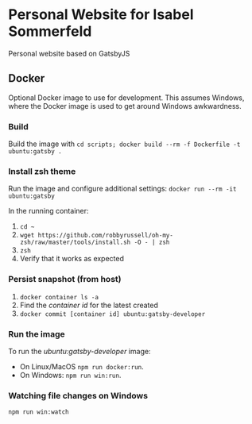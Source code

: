 # Personal Website for Isabel Sommerfeld
Personal website based on GatsbyJS

## Docker
Optional Docker image to use for development. This assumes Windows, where the Docker image is used to get around Windows awkwardness.

### Build
Build the image with `cd scripts; docker build --rm -f Dockerfile -t ubuntu:gatsby .`

### Install zsh theme
Run the image and configure additional settings: 
`docker run --rm -it ubuntu:gatsby`

In the running container:
1. `cd ~`
2. `wget https://github.com/robbyrussell/oh-my-zsh/raw/master/tools/install.sh -O - | zsh`
3. `zsh`
4. Verify that it works as expected

### Persist snapshot (from host)
1. `docker container ls -a`
2. Find the _container id_ for the latest created
2. `docker commit [container id] ubuntu:gatsby-developer`

### Run the image
To run the _ubuntu:gatsby-developer_ image:
* On Linux/MacOS `npm run docker:run`.
* On Windows: `npm run win:run`.

### Watching file changes on Windows
`npm run win:watch`